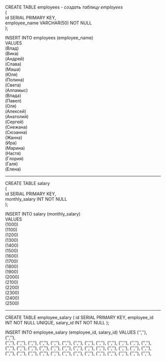 CREATE TABLE employees  - *создать таблицу employees*  
(  
id SERIAL PRIMARY KEY,   
employee_name VARCHAR(50) NOT NULL  
);   

INSERT INTO employees (employee_name)  
VALUES  
(Влад)  
(Вика)  
(Андрей)  
(Слава)  
(Маша)  
(Юля)  
(Полина)  
(Света)  
(Алпамыс)  
(Влада)  
(Павел)  
(Оля)  
(Алексей)  
(Анатолий)  
(Сергей)  
(Снежана)  
(Сюзанна)  
(Жанна)  
(Ира)  
(Марина)  
(Настя)  
(Глория)  
(Галя)  
(Елена)  

_______________________________________________________
CREATE TABLE salary  
(    
id SERIAL PRIMARY KEY,     
monthly_salary INT NOT NULL    
);     

INSERT INTO salary (monthly_salary)  
VALUES  
(1000)  
(1100)  
(1200)  
(1300)  
(1400)  
(1500)  
(1600)  
(1700)  
(1800)  
(1900)  
(2000)  
(2100)  
(2200)  
(2300)  
(2400)  
(2500)  
____
CREATE TABLE employee_salary 
(
id SERIAL PRIMARY KEY,
employee_id INT NOT NULL UNIQUE,
salary_id INT NOT NULL
);

INSERT INTO employee_salary (employee_id, salary_id) 
VALUES
('',''),  
('',''),  
('',''),
('',''),
('',''),
('',''),
('',''),
('',''),
('',''),
('',''),
('',''),
('',''),
('',''),
('',''),
('',''),
('',''),
('',''),
('',''),
('',''),
('',''),
('',''),
('',''),
('',''),
('',''),
('',''),
('',''),
('',''),
('',''),
('',''),
('',''),
('',''),
('',''),
('',''),
('',''),
('',''),
('',''),
('',''),
('',''),
('',''),
('',''),
('',''),


